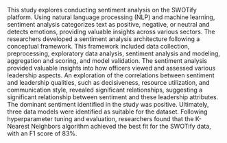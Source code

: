 This study explores conducting sentiment analysis on the SWOTify platform. Using natural language processing (NLP) and machine learning, sentiment analysis categorizes text as positive, negative, or neutral and detects emotions, providing valuable insights across various sectors. The researchers developed a sentiment analysis architecture following a conceptual framework. This framework included data collection, preprocessing, exploratory data analysis, sentiment analysis and modeling, aggregation and scoring, and model validation. The sentiment analysis provided valuable insights into how officers viewed and assessed various leadership aspects. An exploration of the correlations between sentiment and leadership qualities, such as decisiveness, resource utilization, and communication style, revealed significant relationships, suggesting a significant relationship between sentiment and these leadership attributes. The dominant sentiment identified in the study was positive. Ultimately, three data models were identified as suitable for the dataset. Following hyperparameter tuning and evaluation, researchers found that the K-Nearest Neighbors algorithm achieved the best fit for the SWOTify data, with an F1 score of 83%. 
